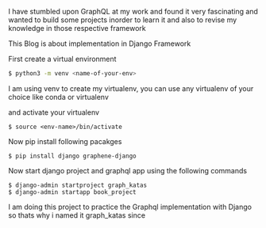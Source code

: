 
I have stumbled upon GraphQL at my work and found it very fascinating and wanted to build some projects inorder to learn it and also to revise my knowledge in those respective framework

This Blog is about implementation in Django Framework


First create a virtual environment

``` Bash TI:"Virtual env installation" HL:"1" FOLD
$ python3 -m venv <name-of-your-env>
```

I am using venv to create my virtualenv, you can use any virtualenv of your choice like conda or virtualenv

and activate your virtualenv

```Shell
$ source <env-name>/bin/activate
```

Now pip install following pacakges

``` SHELL
$ pip install django graphene-django
```

Now start django project and graphql app using the following commands

```Shell
$ django-admin startproject graph_katas
$ django-admin startapp book_project
```

I am doing this project to practice the Graphql implementation with Django so thats why i named it graph_katas since 